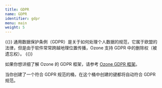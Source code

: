 ```yaml
---
title: GDPR
name: GDPR
identifier: gdpr
menu: main
weight: 5
---
```

<!---
    Licensed to the Apache Software Foundation (ASF) under one or more
    contributor license agreements.  See the NOTICE file distributed with
    this work for additional information regarding copyright ownership.
    The ASF licenses this file to You under the Apache License, Version 2.0
    (the "License"); you may not use this file except in compliance with
    the License.  You may obtain a copy of the License at

        http://www.apache.org/licenses/LICENSE-2.0

    Unless required by applicable law or agreed to in writing, software
    distributed under the License is distributed on an "AS IS" BASIS,
    WITHOUT WARRANTIES OR CONDITIONS OF ANY KIND, either express or implied.
    See the License for the specific language governing permissions and
    limitations under the License.
    -->

{{<jumbotron title="GDPR 在 Ozone 中的应用">}}
          通用数据保护条例（GDPR）是关于如何处理个人数据的规范，它属于欧盟的法律，但是由于软件常常跨越地理位置传播，Ozone 支持 GDPR 中的删除权（被遗忘权）。
{{</jumbotron>}}

<div class="alert alert-warning" role="alert">
如果你想详细了解 Ozone 的 GDPR 框架，请参考 <a href="https://issues.apache.org/jira/secure/attachment/12978992/Ozone%20GDPR%20Framework.pdf">Ozone GDPR 框架</a>。
</div>

当你创建了一个符合 GDPR 规范的桶，在这个桶中创建的键都将自动符合 GDPR 规范。

